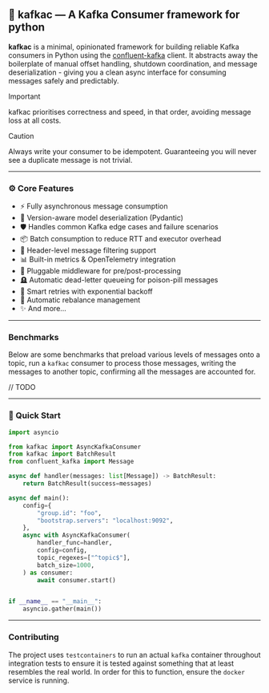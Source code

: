 ## 🐍 kafkac — A Kafka Consumer framework for python

**kafkac** is a minimal, opinionated framework for building reliable Kafka consumers in Python using the [confluent-kafka](https://github.com/confluentinc/confluent-kafka-python) client.
It abstracts away the boilerplate of manual offset handling, shutdown coordination, and message deserialization - giving you a clean async interface for consuming messages safely and predictably.

> [!IMPORTANT]
> kafkac prioritises correctness and speed, in that order, avoiding message loss at all costs.

> [!CAUTION]
> Always write your consumer to be idempotent.  Guaranteeing you will never see a duplicate message
> is not trivial.

---

### ⚙️ Core Features

- ⚡️ Fully asynchronous message consumption
- 🧬 Version-aware model deserialization (Pydantic)
- 🛡 Handles common Kafka edge cases and failure scenarios
- 📦 Batch consumption to reduce RTT and executor overhead
- 🧾 Header-level message filtering support
- 📊 Built-in metrics & OpenTelemetry integration
- 🧩 Pluggable middleware for pre/post-processing
- 🪦 Automatic dead-letter queueing for poison-pill messages
- 🔁 Smart retries with exponential backoff
- 🧘 Automatic rebalance management
- ✨ And more...

---

### Benchmarks

Below are some benchmarks that preload various levels of messages onto a topic, run a `kafkac` consumer to
process those messages, writing the messages to another topic, confirming all the messages are accounted for.

// TODO

---

### 🧠 Quick Start

```python
import asyncio

from kafkac import AsyncKafkaConsumer
from kafkac import BatchResult
from confluent_kafka import Message

async def handler(messages: list[Message]) -> BatchResult:
    return BatchResult(success=messages)

async def main():
    config={
        "group.id": "foo",
        "bootstrap.servers": "localhost:9092",
    },
    async with AsyncKafkaConsumer(
        handler_func=handler,
        config=config,
        topic_regexes=["^topic$"],
        batch_size=1000,
    ) as consumer:
        await consumer.start()


if __name__ == "__main__":
    asyncio.gather(main())

```

---

### Contributing

The project uses `testcontainers` to run an actual `kafka` container throughout integration tests to ensure it
is tested against something that at least resembles the real world.  In order for this to function, ensure the
`docker` service is running.
